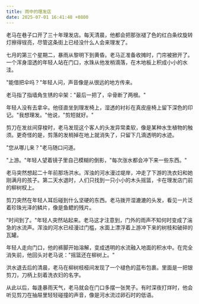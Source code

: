 ```yaml
---
title: 雨中的理发店
date: 2025-07-01 16:41:48 +0800
---
```


老马在巷子口开了三十年理发店。每天清晨，他都会把那张褪了色的红白条纹旋转灯擦得锃亮，尽管这条街上已经没什么人会来理发了。

七月的第三个星期二，暴雨从黎明下到黄昏。老马正准备收摊时，门帘被掀开了。一个浑身湿透的年轻人站在门口，水珠从他发梢滴落，在木地板上积成小小的水洼。

"能借把伞吗？"年轻人问，声音像是从很远的地方传来。

老马指了指墙角生锈的伞架："最后一把了，伞骨断了两根。"

年轻人没有去拿伞。他径直坐到理发椅上，湿透的衬衫在真皮座椅上留下深色的印记。"我想理发。"他说，"剪短就好。"

剪刀在发丝间穿梭时，老马发现这个客人的头发异常柔软，像是某种水生植物的触须。更奇怪的是，剪落的发梢掉在地上就消失了，只留下几滴透明的水迹。

"您从哪儿来？"老马随口问道。

"上游。"年轻人望着镜子里自己模糊的倒影，"每次涨水都会冲下来一些东西。"

老马突然想起二十年前那场洪水。浑浊的河水漫过堤岸，冲走了下游的洗衣妇和她刚满月的孩子。第二天水退时，人们只找到一只小小的木头摇篮，卡在理发店门前的柳树杈上。

剪刀突然在年轻人耳后碰到什么坚硬的东西。老马拨开湿漉漉的头发，看见一片泛着珍珠光泽的鳞片，像是鱼鳃的残片。

"时间到了。"年轻人突然站起来。老马这才注意到，门外的雨声不知何时变成了湍急的水流声。浑浊的河水已经漫过门槛，水面上漂浮着上游冲下来的树枝和破碎的瓦罐。

年轻人走向门口，他的裤脚开始溶解，变成透明的水流融入地面的积水中。在完全消失前，他回头对老马说："摇篮还在柳树上。"

洪水退去后的清晨，老马在柳树枝桠间发现了一个褪色的蓝布包裹。里面是一把银剪刀，刀柄上刻着洗衣妇的名字。

从此以后，每逢暴雨天气，老马就会在门口多摆一张凳子。有时深夜打烊时，他会听见剪刀在抽屉里轻轻碰撞的声音，像是河水流过卵石时的低语。
